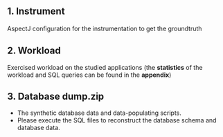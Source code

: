 ## 1. Instrument
AspectJ conﬁguration for the instrumentation to get the groundtruth
## 2. Workload
Exercised workload on the studied applications (the **statistics** of the workload and SQL queries can be found in the **appendix**)
## 3. Database dump.zip
- The synthetic database data and data-populating scripts. 
- Please execute the SQL files to reconstruct the database schema and database data. 
